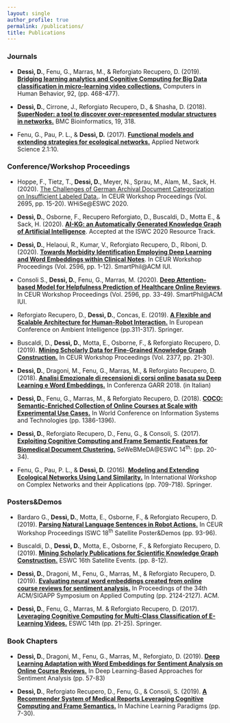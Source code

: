 ```yaml
---
layout: single
author_profile: true
permalink: /publications/
title: Publications
---
```


### Journals

- **Dessì, D.**, Fenu, G., Marras, M., & Reforgiato Recupero, D. (2019). [**Bridging learning analytics and Cognitive Computing for Big Data classification in micro-learning video collections.**](https://www.sciencedirect.com/science/article/pii/S0747563218301092) Computers in Human Behavior, 92, (pp. 468-477). 

- **Dessì, D.**, Cirrone, J., Reforgiato Recupero, D., & Shasha, D. (2018). [**SuperNoder: a tool to discover over-represented modular structures in networks.**](https://bmcbioinformatics.biomedcentral.com/articles/10.1186/s12859-018-2350-8) BMC Bioinformatics, 19, 318. 

- Fenu, G., Pau, P. L., & **Dessì, D.** (2017). [**Functional models and extending strategies for ecological networks.**](https://link.springer.com/article/10.1007/s41109-017-0032-5) Applied Network Science 2.1:10.



### Conference/Workshop Proceedings

- Hoppe, F., Tietz, T., **Dessì, D.**, Meyer, N., Sprau, M., Alam, M., Sack, H. (2020). [The Challenges of German Archival Document Categorization on Insufficient Labeled Data.](http://ceur-ws.org/Vol-2695/paper2.pdf). In CEUR Workshop Proceedings (Vol. 2695, pp. 15-20). WHiSe@ESWC 2020.

- **Dessì, D.**, Osborne, F., Recupero Reforgiato, D., Buscaldi, D., Motta E., & Sack, H. (2020). [**AI-KG: an Automatically Generated Knowledge Graph of Artificial Intelligence**](http://oro.open.ac.uk/71736/). Accepted at the ISWC 2020 Resource Track.

- **Dessì, D.**, Helaoui, R., Kumar, V., Reforgiato Recupero, D., Riboni, D. (2020). [**Towards Morbidity Identification Employing Deep Learning and Word Embeddings within Clinical Notes**](http://ceur-ws.org/Vol-2596/paper1.pdf). In CEUR Workshop Proceedings (Vol. 2596, pp. 1-12). SmartPhil@ACM IUI.

- Consoli S., **Dessì, D.**, Fenu, G., Marras, M. (2020). [**Deep Attention-based Model for Helpfulness Prediction of Healthcare Online Reviews**](http://ceur-ws.org/Vol-2596/paper3.pdf). In CEUR Workshop Proceedings (Vol. 2596, pp. 33-49). SmartPhil@ACM IUI.

- Reforgiato Recupero, D., **Dessì, D.**, Concas, E. (2019). [**A Flexible and Scalable Architecture for Human-Robot Interaction.**](https://link.springer.com/chapter/10.1007/978-3-030-34255-5_21) In European Conference on Ambient Intelligence (pp.311-317). Springer. 

- Buscaldi, D., **Dessì, D.**, Motta, E., Osborne, F., & Reforgiato Recupero, D. (2019). [**Mining Scholarly Data for Fine-Grained Knowledge Graph Construction.**](http://ceur-ws.org/Vol-2377/paper_3.pdf) In CEUR Workshop Proceedings (Vol. 2377, pp. 21-30).

- **Dessì, D.**, Dragoni, M., Fenu, G., Marras, M., & Reforgiato Recupero, D. (2018). [**Analisi Emozionale di recensioni di corsi online basata su Deep Learning e Word Embeddings.**](https://www.garr.it/it/chi-siamo/documenti/selected-papers/selected-papers-conferenza-2018/4712-selected-papers-conferenza-2018-16-dessi) In Conferenza GARR 2018. (in Italian)

- **Dessì, D.**, Fenu, G., Marras, M., & Reforgiato Recupero, D. (2018). [**COCO: Semantic-Enriched Collection of Online Courses at Scale with Experimental Use Cases.**](https://link.springer.com/chapter/10.1007/978-3-319-77712-2_133)  In World Conference on Information Systems and Technologies (pp. 1386-1396).

 - **Dessì, D.**, Reforgiato Recupero, D., Fenu, G., & Consoli, S. (2017). [**Exploiting Cognitive Computing and Frame Semantic Features for Biomedical Document Clustering.**](http://ceur-ws.org/Vol-1948/paper3.pdf) SeWeBMeDA@ESWC 14<sup>th</sup>: (pp. 20-34). 

- Fenu, G., Pau, P. L., & **Dessì, D.** (2016). [**Modeling and Extending Ecological Networks Using Land Similarity.**](https://link.springer.com/chapter/10.1007/978-3-319-50901-3_56) In International Workshop on Complex Networks and their Applications (pp. 709-718). Springer.


### Posters&Demos

- Bardaro G., **Dessì, D.**, Motta, E., Osborne, F., & Reforgiato Recupero, D. (2019). [**Parsing Natural Language Sentences in Robot Actions.**](http://ceur-ws.org/Vol-2456/paper24.pdf) In CEUR Workshop Proceedings ISWC 18<sup>th</sup> Satellite Poster&Demos (pp. 93-96). 

- Buscaldi, D., **Dessì, D.**, Motta, E., Osborne, F., & Reforgiato Recupero, D. (2019). [**Mining Scholarly Publications for Scientific Knowledge Graph Construction.**](https://link.springer.com/chapter/10.1007/978-3-030-32327-1_2) ESWC 16th Satellite Events. (pp. 8-12). 

- **Dessì, D.**, Dragoni, M., Fenu, G., Marras, M., & Reforgiato Recupero, D. (2019). [**Evaluating neural word embeddings created from online course reviews for sentiment analysis.**](https://dl.acm.org/citation.cfm?id=3297280.3297620) In Proceedings of the 34th ACM/SIGAPP Symposium on Applied Computing (pp. 2124-2127). ACM. 

 - **Dessì, D.**, Fenu, G., Marras, M. & Reforgiato Recupero, D. (2017). [**Leveraging Cognitive Computing for Multi-Class Classification of E-Learning Videos.**](https://link.springer.com/chapter/10.1007/978-3-319-70407-4_5) ESWC 14th (pp. 21-25). Springer.


### Book Chapters

- **Dessì, D.**, Dragoni, M., Fenu, G., Marras, M., Reforgiato, D. (2019). [**Deep Learning Adaptation with Word Embeddings for Sentiment Analysis on Online Course Reviews.**](https://link.springer.com/chapter/10.1007/978-981-15-1216-2_3) In Deep Learning-Based Approaches for Sentiment Analysis (pp. 57-83)

- **Dessì, D.**, Reforgiato Recupero, D., Fenu, G., & Consoli, S. (2019). [**A Recommender System of Medical Reports Leveraging Cognitive Computing and Frame Semantics.**](https://link.springer.com/chapter/10.1007/978-3-319-94030-4_2) In Machine Learning Paradigms (pp. 7-30).





